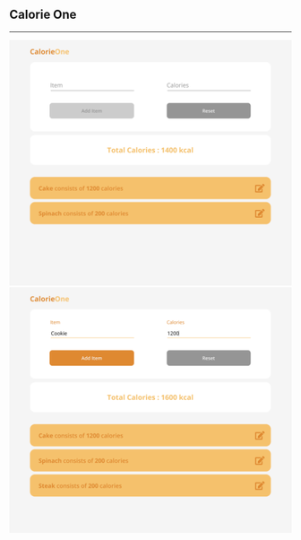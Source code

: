 ## Calorie One

---

<a href="#">
    <img src="images/Desktop - 1-calorie.png">
</a>
<a href="#">
    <img src="images/Desktop - 4-calorie.png">
</a>
